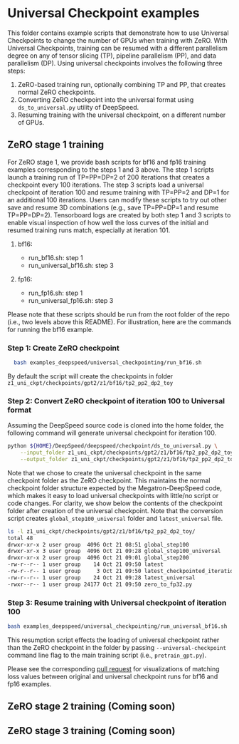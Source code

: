 # Universal Checkpoint examples

This folder contains example scripts that demonstrate how to use Universal Checkpoints to change the number of GPUs when training with ZeRO. With Universal Checkpoints, training can be resumed with a different parallelism degree on any of tensor slicing (TP), pipeline parallelism (PP), and data parallelism (DP). Using universal checkpoints involves the following three steps:

1. ZeRO-based training run, optionally combining TP and PP, that creates normal ZeRO checkpoints.  
2. Converting ZeRO checkpoint into the universal format using `ds_to_universal.py` utility of DeepSpeed.
3. Resuming training with the universal checkpoint, on a different number of GPUs.

## ZeRO stage 1 training
For ZeRO stage 1, we provide bash scripts for bf16 and fp16 training examples corresponding to the steps 1 and 3 above. The step 1 scripts launch a training run of TP=PP=DP=2 of 200 iterations that creates a checkpoint every 100 iterations. The step 3 scripts load a universal checkpoint of iteration 100 and resume training with TP=PP=2 and DP=1 for an additional 100 iterations. Users can modify these scripts to try out other save and resume 3D combinations (e.g., save TP=PP=DP=1 and resume TP=PP=DP=2). Tensorboard logs are created by both step 1 and 3 scripts to enable visual inspection of how well the loss curves of the initial and resumed training runs match, especially at iteration 101.  

1.  bf16:
    * run_bf16.sh: step 1
    * run_universal_bf16.sh: step 3

2. fp16:
    * run_fp16.sh: step 1 
    * run_universal_fp16.sh: step 3

Please note that these scripts should be run from the root folder of the repo (i.e., two levels above this README). For illustration, here are the commands for running the bf16 example. 

### Step 1: Create ZeRO checkpoint
```bash 
  bash examples_deepspeed/universal_checkpointing/run_bf16.sh 
```
By default the script will create the checkpoints in folder `z1_uni_ckpt/checkpoints/gpt2/z1/bf16/tp2_pp2_dp2_toy`

### Step 2: Convert ZeRO checkpoint of iteration 100 to Universal format
Assuming the DeepSpeed source code is cloned into the home folder, the following command will generate universal checkpoint for iteration 100. 

```bash
python ${HOME}/DeepSpeed/deepspeed/checkpoint/ds_to_universal.py \
    --input_folder z1_uni_ckpt/checkpoints/gpt2/z1/bf16/tp2_pp2_dp2_toy/global_step100 \
    --output_folder z1_uni_ckpt/checkpoints/gpt2/z1/bf16/tp2_pp2_dp2_toy/global_step100_universal
```
Note that we chose to create the universal checkpoint in the same checkpoint folder as the ZeRO checkpoint. This maintains the normal checkpoint folder structure expected by the Megatron-DeepSpeed code, which makes it easy to load universal checkpoints with little/no script or code changes. For clarity, we show below the contents of the checkpoint folder after creation of the universal checkpoint. Note that the conversion script creates `global_step100_universal` folder and `latest_universal` file.   

```bash
ls -l z1_uni_ckpt/checkpoints/gpt2/z1/bf16/tp2_pp2_dp2_toy/
total 48
drwxr-xr-x 2 user group  4096 Oct 21 08:51 global_step100
drwxr-xr-x 3 user group  4096 Oct 21 09:28 global_step100_universal
drwxr-xr-x 2 user group  4096 Oct 21 09:01 global_step200
-rw-r--r-- 1 user group    14 Oct 21 09:50 latest
-rw-r--r-- 1 user group     3 Oct 21 09:50 latest_checkpointed_iteration.txt
-rw-r--r-- 1 user group    24 Oct 21 09:28 latest_universal
-rwxr--r-- 1 user group 24177 Oct 21 09:50 zero_to_fp32.py
```

### Step 3: Resume training with Universal checkpoint of iteration 100
```bash 
bash examples_deepspeed/universal_checkpointing/run_universal_bf16.sh
```
This resumption script effects the loading of universal checkpoint rather than the ZeRO checkpoint in the folder by passing `--universal-checkpoint` command line flag to the main training script (i.e., `pretrain_gpt.py`). 

Please see the corresponding [pull request](https://github.com/microsoft/Megatron-DeepSpeed/pull/276) for visualizations of matching loss values between original and universal checkpoint runs for bf16 and fp16 examples.

## ZeRO stage 2 training (**Coming soon**)

## ZeRO stage 3 training (**Coming soon**)
